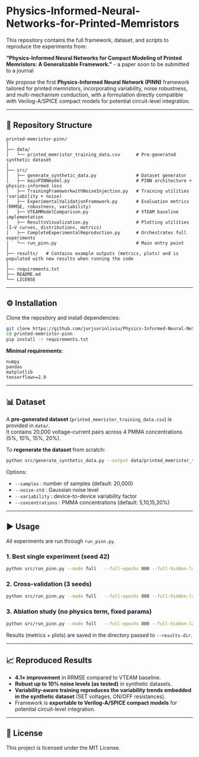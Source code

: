 # Physics-Informed-Neural-Networks-for-Printed-Memristors

This repository contains the full framework, dataset, and scripts to reproduce the experiments from:  

**“Physics-Informed Neural Networks for Compact Modeling of Printed Memristors: A Generalizable Framework."**  - a paper soon to be submitted to a journal

We propose the first **Physics-Informed Neural Network (PINN)** framework tailored for printed memristors, incorporating variability, noise robustness, and multi-mechanism conduction, with a formulation directly compatible with Verilog-A/SPICE compact models for potential circuit-level integration.  

---

## 📂 Repository Structure

```
printed-memristor-pinn/
│
├── data/
│   └── printed_memristor_training_data.csv      # Pre-generated synthetic dataset
│
├── src/
│   ├── generate_synthetic_data.py               # Dataset generator
│   ├── mainPINNmodel.py                         # PINN architecture + physics-informed loss
│   ├── TrainingFrameworkwithNoiseInjection.py   # Training utilities (variability + noise)
│   ├── ExperimentalValidationFramework.py       # Evaluation metrics (RRMSE, robustness, variability)
│   ├── VTEAMModelComparison.py                  # VTEAM baseline implementation
│   ├── ResultsVisualization.py                  # Plotting utilities (I–V curves, distributions, metrics)
│   ├── CompleteExperimentalReproduction.py      # Orchestrates full experiments
│   └── run_pinn.py                              # Main entry point
│
├── results/   # Contains example outputs (metrics, plots) and is populated with new results when running the code
│
├── requirements.txt
├── README.md
└── LICENSE
```

---

## ⚙️ Installation

Clone the repository and install dependencies:

```bash
git clone https://github.com/jurjsorinliviu/Physics-Informed-Neural-Networks-for-Printed-Memristors.git
cd printed-memristor-pinn
pip install -r requirements.txt
```

**Minimal requirements:**

```
numpy
pandas
matplotlib
tensorflow>=2.9
```

---

## 📊 Dataset

A **pre-generated dataset** (`printed_memristor_training_data.csv`) is provided in `data/`.  
It contains 20,000 voltage–current pairs across 4 PMMA concentrations (5%, 10%, 15%, 20%).  

To **regenerate the dataset** from scratch:

```bash
python src/generate_synthetic_data.py --output data/printed_memristor_training_data.csv
```

Options:  

- `--samples` : number of samples (default: 20,000)  
- `--noise-std` : Gaussian noise level  
- `--variability` : device-to-device variability factor  
- `--concentrations` : PMMA concentrations (default: 5,10,15,20%)  

---

## ▶️ Usage

All experiments are run through `run_pinn.py`.  

### 1. **Best single experiment** (seed 42)

```bash
python src/run_pinn.py --mode full   --full-epochs 800 --full-hidden-layers 4 --full-neurons 128   --full-learning-rate 2e-4 --full-noise-std 0.002   --full-variability 0.05 --full-max-physics-weight 0.1   --full-trainable-params ohmic_conductance   --full-disable-concentration   --full-seed 42   --results-dir results_final_best
```

### 2. **Cross-validation** (3 seeds)

```bash
python src/run_pinn.py --mode full   --full-epochs 800 --full-hidden-layers 4 --full-neurons 128   --full-learning-rate 2e-4 --full-noise-std 0.002   --full-variability 0.05 --full-max-physics-weight 0.1   --full-trainable-params ohmic_conductance   --full-disable-concentration   --full-repeats 3 --full-seed 40   --results-dir results_final_cv --no-plots
```

### 3. **Ablation study** (no physics term, fixed params)

```bash
python src/run_pinn.py --mode full   --full-epochs 800 --full-hidden-layers 4 --full-neurons 128   --full-learning-rate 2e-4 --full-noise-std 0.002   --full-variability 0.05   --full-trainable-params ohmic_conductance   --full-disable-concentration   --full-seed 42   --results-dir results_ablation_no_physics_fixed
```

Results (metrics + plots) are saved in the directory passed to `--results-dir`.

---

## 📈 Reproduced Results

- **4.1× improvement** in RRMSE compared to VTEAM baseline.  
- **Robust up to 10% noise levels (as tested)** in synthetic datasets.  
- **Variability-aware training reproduces the variability trends embedded in the synthetic dataset** (SET voltages, ON/OFF resistances).  
- Framework is **exportable to Verilog-A/SPICE compact models** for potential circuit-level integration.  

---

## 📜 License

This project is licensed under the MIT License.  

